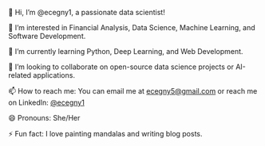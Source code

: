 👋 Hi, I’m @ecegny1, a passionate data scientist!

👀 I’m interested in Financial Analysis, Data Science, Machine Learning, and Software Development.

🌱 I’m currently learning Python, Deep Learning, and Web Development.

💞️ I’m looking to collaborate on open-source data science projects or AI-related applications.

📫 How to reach me: You can email me at ecegny5@gmail.com or reach me on LinkedIn: [@ecegny1](https://www.linkedin.com/in/ecegny1)

😄 Pronouns: She/Her

⚡ Fun fact: I love painting mandalas and  writing blog posts.
